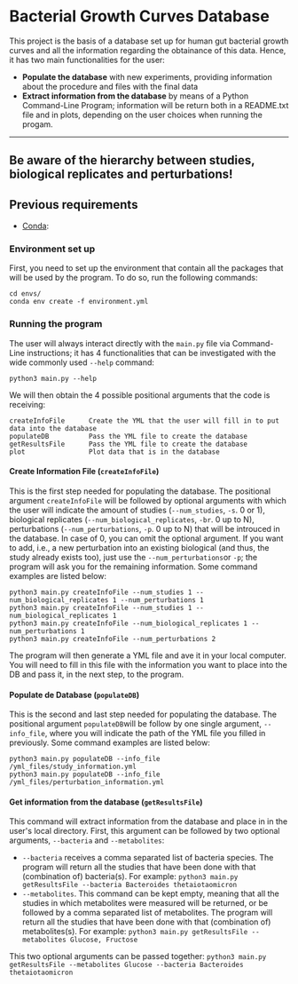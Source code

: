 # Bacterial Growth Curves Database
This project is the basis of a database set up for human gut bacterial growth curves and all the information regarding the obtainance of this data. Hence, it has two main functionalities for the user:
* **Populate the database** with new experiments, providing information about the procedure and files with the final data
* **Extract information from the database** by means of a Python Command-Line Program; information will be return both in a README.txt file and in plots, depending on the user choices when running the progam.

------
Be aware of the hierarchy between studies, biological replicates and perturbations!
------

## Previous requirements
* [Conda](https://conda.io/projects/conda/en/latest/user-guide/install/index.html): 

### Environment set up
First, you need to set up the environment that contain all the packages that will be used by the program. To do so, run the following commands:
````
cd envs/
conda env create -f environment.yml
````

### Running the program
The user will always interact directly with the `main.py` file via Command-Line instructions; it has 4 functionalities that can be investigated with the wide commonly used `--help` command:
```
python3 main.py --help
```
We will then obtain the 4 possible positional arguments that the code is receiving:
```
createInfoFile      Create the YML that the user will fill in to put data into the database
populateDB          Pass the YML file to create the database
getResultsFile      Pass the YML file to create the database
plot                Plot data that is in the database
```
#### Create Information File (`createInfoFile`)
This is the first step needed for populating the database. The positional argument `createInfoFile` will be followed by optional arguments with which the user will indicate the amount of studies (`--num_studies`, `-s`. 0 or 1), biological replicates (`--num_biological_replicates`, `-br`. 0 up to N), perturbations (`--num_perturbations`, `-p`. 0 up to N) that will be introuced in the database. In case of 0, you can omit the optional argument.
If you want to add, i.e., a new perturbation into an existing biological (and thus, the study already exists too), just use the `--num_perturbations`or `-p`; the program will ask you for the remaining information.
Some command examples are listed below:
```
python3 main.py createInfoFile --num_studies 1 --num_biological_replicates 1 --num_perturbations 1
python3 main.py createInfoFile --num_studies 1 --num_biological_replicates 1
python3 main.py createInfoFile --num_biological_replicates 1 --num_perturbations 1
python3 main.py createInfoFile --num_perturbations 2
```
The program will then generate a YML file and ave it in your local computer. You will need to fill in this file with the information you want to place into the DB and pass it, in the next step, to the program.

#### Populate de Database (`populateDB`)
This is the second and last step needed for populating the database. The positional argument `populateDB`will be follow by one single argument, `--info_file`, where you will indicate the path of the YML file you filled in previously.
Some command examples are listed below:
```
python3 main.py populateDB --info_file /yml_files/study_information.yml
python3 main.py populateDB --info_file /yml_files/perturbation_information.yml
```
#### Get information from the database (`getResultsFile`)
This command will extract information from the database and place in in the user's local directory.
First, this argument can be followed by two optional arguments, `--bacteria` and `--metabolites`:
* `--bacteria` receives a comma separated list of bacteria species. The program will return all the studies that have been done with that (combination of) bacteria(s). For example:
`python3 main.py getResultsFile --bacteria Bacteroides thetaiotaomicron`
* `--metabolites`. This command can be kept empty, meaning that all the studies in which metabolites were measured will be returned, or be followed by a comma separated list of metabolites. The program will return all the studies that have been done with that (combination of) metabolites(s). For example:
`python3 main.py getResultsFile --metabolites Glucose, Fructose`

This two optional arguments can be passed together:
`python3 main.py getResultsFile --metabolites Glucose --bacteria Bacteroides thetaiotaomicron`
